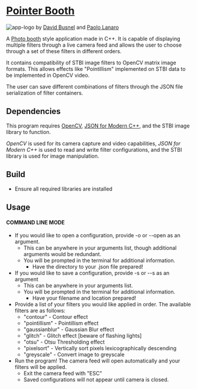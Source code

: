 # [Pointer Booth](https://github.com/PaoloLanaro/PointerBooth)
![app-logo]([https://ibb.co/4F0nJb9](https://i.ibb.co/sgXdtTk/Pointer-Booth-Logo.png))
by [David Busnel](https://github.com/dbusnel) and [Paolo Lanaro](https://github.com/paololanaro)

A [Photo booth](https://en.wikipedia.org/wiki/Photo_Booth) style application made in C++.
It is capable of displaying multiple filters through a live camera feed and
allows the user to choose through a set of these filters in different orders.

It contains compatibility of STBI image filters to OpenCV matrix image formats. This allows effects like "Pointillism" implemented on STBI data to be implemented in OpenCV video.

The user can save different combinations of filters through the JSON file serialization of filter containers.

## Dependencies

This program requires [OpenCV](https://opencv.org/), [JSON for Modern C++](https://github.com/nlohmann/json), and the STBI image library to function.

*OpenCV* is used for its camera capture and video capabilities, *JSON for Modern C++* is used to read and write filter configurations, and the STBI library is used for image manipulation.

## Build
 - Ensure all required libraries are installed

## Usage
#### COMMAND LINE MODE
 - If you would like to open a configuration, provide -o or --open as an argument.
   - This can be anywhere in your arguments list, though additional arguments would be redundant.
   - You will be prompted in the terminal for additional information.
     - Have the directory to your .json file prepared!
 - If you would like to save a configuration, provide -s or --s as an argument
   - This can be anywhere in your arguments list.
   - You will be prompted in the terminal for additional information.
     - Have your filename and location prepared!
 - Provide a list of your filters you would like applied in order. The available filters are as follows:
   - "contour" - Contour effect
   - "pointillism" - Pointillism effect
   - "gaussianblur" - Gaussian Blur effect
   - "glitch" - Glitch effect [beware of flashing lights]
   - "otsu" - Otsu Thresholding effect
   - "pixelsort" - Vertically sort pixels lexicographically descending
   - "greyscale" - Convert image to greyscale
 - Run the program! The camera feed will open automatically and your filters will be applied.
   - Exit the camera feed with "ESC"
   - Saved configurations will not appear until camera is closed.
